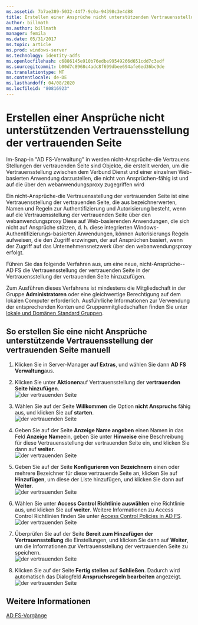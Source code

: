 ```yaml
---
ms.assetid: 7b7ae389-5032-44f7-9c0a-94398c3e4d88
title: Erstellen einer Ansprüche nicht unterstützenden Vertrauensstellung der vertrauenden Seite
author: billmath
ms.author: billmath
manager: femila
ms.date: 05/31/2017
ms.topic: article
ms.prod: windows-server
ms.technology: identity-adfs
ms.openlocfilehash: c6886145e910b76edbe99549266d651cdd7c3edf
ms.sourcegitcommit: b00d7c8968c4adc8f699dbee694afe6ed36bc9de
ms.translationtype: MT
ms.contentlocale: de-DE
ms.lasthandoff: 04/08/2020
ms.locfileid: "80816923"
---
```

# <a name="create-a-non-claims-aware-relying-party-trust"></a>Erstellen einer Ansprüche nicht unterstützenden Vertrauensstellung der vertrauenden Seite


Im\-Snap-in "AD FS-Verwaltung" in werden nicht\-Ansprüche\-die Vertrauens Stellungen der vertrauenden Seite sind Objekte, die erstellt werden, um die Vertrauensstellung zwischen dem Verbund Dienst und einer einzelnen Web\-basierten Anwendung darzustellen, die nicht von Ansprüchen\-fähig ist und auf die über den webanwendungsproxy zugegriffen wird  
  
Ein nicht\-Ansprüche\-die Vertrauensstellung der vertrauenden Seite ist eine Vertrauensstellung der vertrauenden Seite, die aus bezeichnerwerten, Namen und Regeln zur Authentifizierung und Autorisierung besteht, wenn auf die Vertrauensstellung der vertrauenden Seite über den webanwendungsproxy Diese auf Web\-basierenden Anwendungen, die sich nicht auf Ansprüche stützen, d. h. diese integrierten Windows-Authentifizierungs\-basierten Anwendungen, können Autorisierungs Regeln aufweisen, die den Zugriff erzwingen, der auf Ansprüchen basiert, wenn der Zugriff auf das Unternehmensnetzwerk über den webanwendungsproxy erfolgt.  
  
Führen Sie das folgende Verfahren aus, um eine neue, nicht\-Ansprüche\-\-AD FS die Vertrauensstellung der vertrauenden Seite in der Vertrauensstellung der vertrauenden Seite hinzuzufügen.  
  
Zum Ausführen dieses Verfahrens ist mindestens die Mitgliedschaft in der Gruppe **Administratoren** oder eine gleichwertige Berechtigung auf dem lokalen Computer erforderlich.  Ausführliche Informationen zur Verwendung der entsprechenden Konten und Gruppenmitgliedschaften finden Sie unter [lokale und Domänen Standard Gruppen](https://go.microsoft.com/fwlink/?LinkId=83477).   
  
## <a name="to-create-a-non-claims-aware-relying-party-trust-manually"></a>So erstellen Sie eine nicht Ansprüche unterstützende Vertrauensstellung der vertrauenden Seite manuell 
1. Klicken Sie in Server-Manager **auf Extras**, und wählen Sie dann **AD FS Verwaltung**aus.  
  
2.  Klicken Sie unter **Aktionen**auf Vertrauensstellung der **vertrauenden Seite hinzufügen**.  
![der vertrauenden Seite](media/Create-a-Relying-Party-Trust/addtrust1.PNG)   

3.  Wählen Sie auf der Seite **Willkommen** die Option **nicht Anspruchs** fähig aus, und klicken Sie auf **starten**.  
![der vertrauenden Seite](media/Create-a-Non-Claims-Aware-Relying-Party-Trust/addnon1.PNG) 
  
4.  Geben Sie auf der Seite **Anzeige Name angeben** einen Namen in das Feld **Anzeige Name**ein, geben Sie unter **Hinweise** eine Beschreibung für diese Vertrauensstellung der vertrauenden Seite ein, und klicken Sie dann auf **weiter**.  
![der vertrauenden Seite](media/Create-a-Non-Claims-Aware-Relying-Party-Trust/addnon2.PNG)

5. Geben Sie auf der Seite **Konfigurieren von Bezeichnern** einen oder mehrere Bezeichner für diese vertrauende Seite an, klicken Sie auf **Hinzufügen**, um diese der Liste hinzufügen, und klicken Sie dann auf **Weiter**.  
![der vertrauenden Seite](media/Create-a-Non-Claims-Aware-Relying-Party-Trust/addnon3.PNG)

6.  Wählen Sie unter **Access Control Richtlinie auswählen** eine Richtlinie aus, und klicken Sie auf **weiter**.  Weitere Informationen zu Access Control Richtlinien finden Sie unter [Access Control Policies in AD FS](Access-Control-Policies-in-AD-FS.md). 
![der vertrauenden Seite](media/Create-a-Non-Claims-Aware-Relying-Party-Trust/addnon4.PNG)

7. Überprüfen Sie auf der Seite **Bereit zum Hinzufügen der Vertrauensstellung** die Einstellungen, und klicken Sie dann auf **Weiter**, um die Informationen zur Vertrauensstellung der vertrauenden Seite zu speichern.  
   ![der vertrauenden Seite](media/Create-a-Non-Claims-Aware-Relying-Party-Trust/addnon5.PNG) 

8. Klicken Sie auf der Seite **Fertig stellen** auf **Schließen**. Dadurch wird automatisch das Dialogfeld **Anspruchsregeln bearbeiten** angezeigt.  
![der vertrauenden Seite](media/Create-a-Non-Claims-Aware-Relying-Party-Trust/addnon6.PNG)  
  
## <a name="see-also"></a>Weitere Informationen  
[AD FS-Vorgänge](../../ad-fs/AD-FS-2016-Operations.md) 
